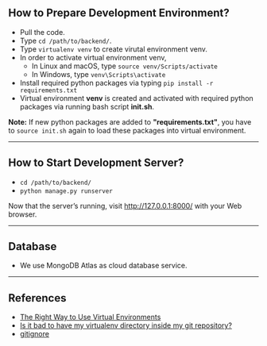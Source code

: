 ## How to Prepare Development Environment?
* Pull the code.
* Type `cd /path/to/backend/`.
* Type `virtualenv venv` to create virutal environment venv.
* In order to activate virtual environment venv,
    + In Linux and macOS, type `source venv/Scripts/activate`
    + In Windows, type `venv\Scripts\activate`
* Install required python packages via typing `pip install -r requirements.txt`
* Virtual environment **venv** is created and activated with required python packages via running bash script **init.sh**.

**Note:** If new python packages are added to **"requirements.txt"**, you have to `source init.sh` again to load these packages into virtual environment.  
***
## How to Start Development Server?
* `cd /path/to/backend/` 
* `python manage.py runserver`
 
 Now that the server’s running, visit http://127.0.0.1:8000/ with your Web browser. 
***
## Database
* We use MongoDB Atlas as cloud database service.
***
## References
* [The Right Way to Use Virtual Environments](https://medium.com/@jtpaasch/the-right-way-to-use-virtual-environments-1bc255a0cba7)
* [Is it bad to have my virtualenv directory inside my git repository?](https://stackoverflow.com/questions/6590688/is-it-bad-to-have-my-virtualenv-directory-inside-my-git-repository/12657803#12657803)
* [gitignore](https://github.com/github/gitignore/blob/master/Python.gitignore)






